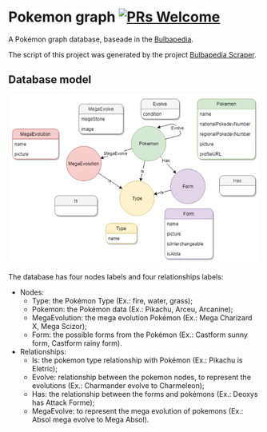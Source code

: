 # Pokemon graph [![PRs Welcome](https://img.shields.io/badge/PRs-welcome-brightgreen.svg?style=flat-square)](http://makeapullrequest.com)
A Pokémon graph database, baseade in the [Bulbapedia](https://bulbapedia.bulbagarden.net). 

The script of this project was generated by the project [Bulbapedia Scraper](https://github.com/IgorRozani/bulbapedia-scraper).

## Database model
![Diagem](/img/diagram.png)

The database has four nodes labels and four relationships labels:
- Nodes:
    - Type: the Pokémon Type (Ex.: fire, water, grass);
    - Pokemon: the Pokémon data (Ex.: Pikachu, Arceu, Arcanine);
    - MegaEvolution: the mega evolution Pokémon (Ex.: Mega Charizard X, Mega Scizor); 
    - Form: the possible forms from the Pokémon (Ex.: Castform sunny form, Castform rainy form).
- Relationships:
    - Is: the pokemon type relationship with Pokémon (Ex.: Pikachu is Eletric);
    - Evolve: relationship between the pokemon nodes, to represent the evolutions (Ex.: Charmander evolve to Charmeleon);
    - Has: the relationship between the forms and pokémons (Ex.: Deoxys has Attack Forme);
    - MegaEvolve: to represent the mega evolution of pokemons (Ex.: Absol mega evolve to Mega Absol).